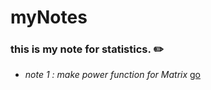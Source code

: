 # myNotes 


### this is my note for statistics. ✏️
* _note 1 : make power function for Matrix_ [go](https://github.com/JoshXie0809/myNotes/blob/main/note/note_001_matrixPower.R)
